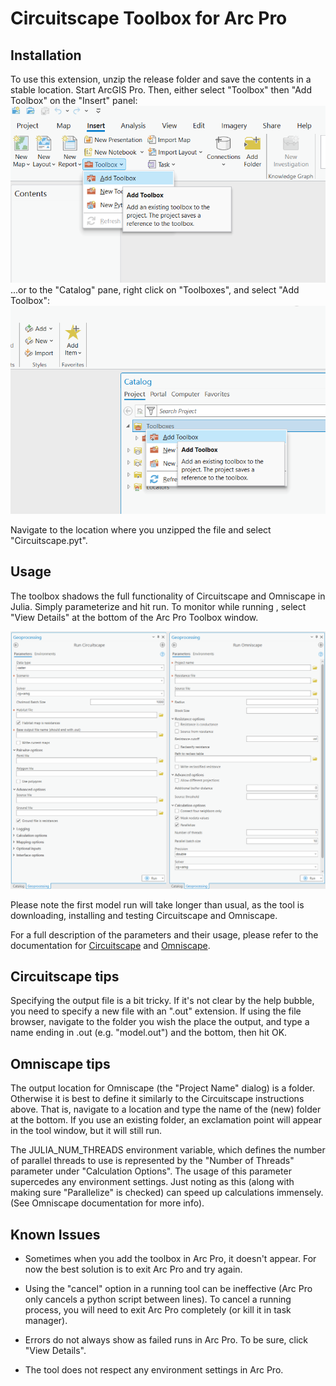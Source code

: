 # Circuitscape Toolbox for Arc Pro

## Installation

To use this extension, unzip the release folder and save the contents in a stable location. Start ArcGIS Pro.
Then, either select "Toolbox" then "Add Toolbox" on the "Insert" panel:
![One way to add the toolbox](https://raw.githubusercontent.com/jessjaco/circuitscape-arc-pro/main/docs/img/add_option_one.png)
...or to the "Catalog" pane, right click on "Toolboxes", and select "Add Toolbox":
![Another way to add it](https://raw.githubusercontent.com/jessjaco/circuitscape-arc-pro/main/docs/img/add_option_two.png)

Navigate to the location where you unzipped the file and select "Circuitscape.pyt".

## Usage

The toolbox shadows the full functionality of Circuitscape and Omniscape in Julia.
Simply parameterize and hit run. To monitor while running , select "View Details" at the bottom
of the Arc Pro Toolbox window.

![User interface](https://raw.githubusercontent.com/jessjaco/circuitscape-arc-pro/main/docs/img/side_by_side.png)

Please note the first model run will take longer than usual, as the tool is
downloading, installing and testing Circuitscape and Omniscape.

For a full description of the parameters and their usage, please refer to the documentation for [Circuitscape](https://docs.circuitscape.org/Circuitscape.jl/latest/) and [Omniscape](https://docs.circuitscape.org/Omniscape.jl/stable/).

## Circuitscape tips
Specifying the output file is a bit tricky. If it's not clear by the help bubble,
you need to specify a new file with an ".out" extension. If using the file browser, navigate
to the folder you wish the place the output, and type a name ending in .out (e.g. "model.out")
and the bottom, then hit OK.

## Omniscape tips
The output location for Omniscape (the "Project Name" dialog) is a folder. Otherwise it is best 
to define it similarly to the Circuitscape instructions above. That is, navigate to a location
and type the name of the (new) folder at the bottom. If you use an existing folder, an
exclamation point will appear in the tool window, but it will still run.

The JULIA_NUM_THREADS environment variable, which defines the number of parallel threads to use
is represented by the "Number of Threads" parameter under "Calculation Options". The usage of this parameter supercedes any environment settings. Just noting
as this (along with making sure "Parallelize" is checked) can speed up calculations immensely.
(See Omniscape documentation for more info).


## Known Issues

- Sometimes when you add the toolbox in Arc Pro, it doesn't appear. For now the best
solution is to exit Arc Pro and try again.

- Using the "cancel" option in a running tool can be 
  ineffective (Arc Pro only cancels a python script between lines). To cancel a running process, 
  you will need to exit Arc Pro completely (or kill it in task manager).
- Errors do not always show as failed runs in Arc Pro. To be sure, click "View Details".
- The tool does not respect any environment settings in Arc Pro.
